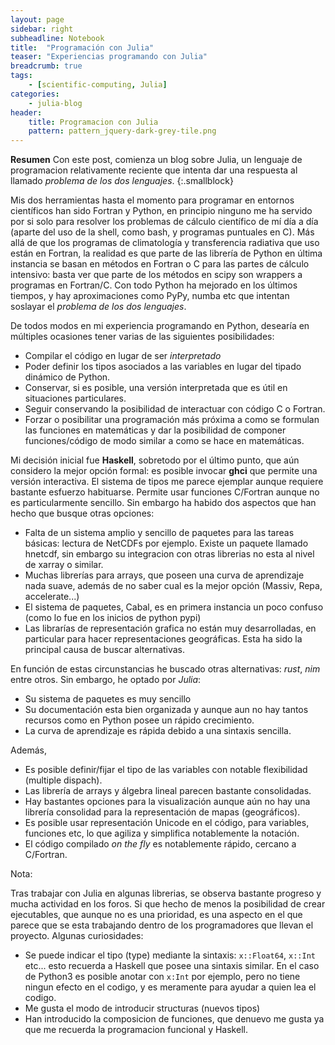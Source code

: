 ```yaml
---
layout: page
sidebar: right
subheadline: Notebook
title:  "Programación con Julia"
teaser: "Experiencias programando con Julia"
breadcrumb: true
tags:
    - [scientific-computing, Julia]
categories:
    - julia-blog
header:
    title: Programacion con Julia
    pattern: pattern_jquery-dark-grey-tile.png
---
```


**Resumen**
Con este post, comienza un blog sobre Julia, un lenguaje de programacion relativamente reciente que 
intenta dar una respuesta al llamado *problema de los dos lenguajes*.
{:.smallblock}

Mis dos herramientas hasta el momento para programar en entornos científicos han sido Fortran
y Python, en principio ninguno me ha servido por si solo para resolver los problemas de cálculo
científico de mí día a día (aparte del uso de la shell, como bash, y programas puntuales en C).
Más allá de que los programas de climatología y transferencia radiativa que uso están en Fortran,
la realidad es que parte de las librería de Python en última instancia se basan en métodos en
Fortran o C para las partes de cálculo intensivo: basta ver que parte de los métodos en scipy
son wrappers a programas en Fortran/C. Con todo Python ha mejorado en los últimos tiempos, y hay
aproximaciones como PyPy, numba etc que intentan soslayar el *problema de los dos lenguajes*.

De todos modos en mi experiencia programando en Python, desearía en múltiples ocasiones tener varias
de las siguientes posibilidades:

- Compilar el código en lugar de ser *interpretado*
- Poder definir los tipos asociados a las variables en lugar del tipado dinámico de Python.
- Conservar, si es posible, una versión interpretada que es útil en situaciones particulares.
- Seguir conservando la posibilidad de interactuar con código C o Fortran.
- Forzar o posibilitar una programación más próxima a como se formulan las funciones en matemáticas y dar la posibilidad de componer funciones/código de modo similar a como se hace en matemáticas.

Mi decisión inicial fue **Haskell**, sobretodo por el último punto, que aún considero la mejor opción formal:
es posible invocar **ghci** que permite una versión interactiva. El sistema de tipos me parece ejemplar aunque
requiere bastante esfuerzo habituarse. Permite usar funciones C/Fortran aunque no es particularmente sencillo.
Sin embargo ha habido dos aspectos que han hecho que busque otras opciones:

- Falta de un sistema amplio y sencillo de paquetes para las tareas básicas: lectura de NetCDFs por ejemplo. Existe un paquete llamado hnetcdf, sin embargo su integracion con otras librerias no esta al nivel de xarray o similar.
- Muchas librerías para arrays, que poseen una curva de aprendizaje nada suave, además de no saber cual es la mejor opción (Massiv, Repa, accelerate...)
- El sistema de paquetes, Cabal, es en primera instancia un poco confuso (como lo fue en los inicios de python pypi)
- Las librarías de representación grafica no están muy desarrolladas, en particular para hacer representaciones geográficas. Esta ha sido la principal causa de buscar alternativas.

En función de estas circunstancias he buscado otras alternativas: *rust*, *nim* entre otros. Sin embargo,
he optado por *Julia*:

- Su sistema de paquetes es muy sencillo
- Su documentación esta bien organizada y aunque aun no hay tantos recursos como en Python posee  un rápido crecimiento.
- La curva de aprendizaje es rápida debido a una sintaxis sencilla.

Además,

- Es posible definir/fijar el tipo de las variables con notable flexibilidad (multiple dispach).
- Las librería de arrays y álgebra lineal parecen bastante consolidadas.
- Hay bastantes opciones para la visualización aunque aún no hay una librería consolidad para la
representación de mapas (geográficos).
- Es posible usar representación Unicode en el código, para variables, funciones etc, lo que
agiliza y simplifica notablemente la notación.
- El código compilado *on the fly* es notablemente rápido, cercano a C/Fortran.

Nota:

Tras trabajar con Julia en algunas librerias, se observa bastante progreso y mucha actividad en los foros. Si que hecho de menos la posibilidad de crear ejecutables, que aunque no es una prioridad, es una aspecto en el que parece que se esta trabajando dentro de los programadores que llevan el proyecto. Algunas curiosidades:

- Se puede indicar el tipo (type) mediante la sintaxis:  `x::Float64`,  `x::Int` etc... esto recuerda a Haskell que posee una sintaxis similar. En el caso de Python3 es posible anotar con `x:Int` por ejemplo, pero no tiene ningun efecto en el codigo, y es meramente para ayudar a quien lea el codigo.
- Me gusta el modo de introducir structuras (nuevos tipos) 
- Han introducido la composicion de funciones, que denuevo me gusta ya que me recuerda la programacion funcional y Haskell.





